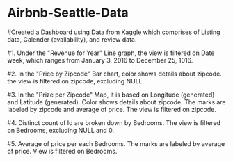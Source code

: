 # Airbnb-Seattle-Data

#Created a Dashboard using Data from Kaggle which comprises of Listing data, Calender (availability), and review data. 

#1. Under the "Revenue for Year" Line graph, the view is filtered on Date week, which ranges from January 3, 2016 to December 25, 1016.

#2. In the "Price by Zipcode" Bar chart, color shows details about zipcode. the view is filtered on zipcode, excluding NULL.

#3. In the "Prize per Zipcode" Map, it is based on Longitude (generated) and Latitude (generated). Color shows details about zipcode. The marks are labeled by zipcode and average of price. The view is filtered on zipcode.

#4. Distinct count of Id are broken down by Bedrooms. The view is filtered on Bedrooms, excluding NULL and 0.

#5. Average of price per each Bedrooms. The marks are labeled by average of price. View is filtered on Bedrooms. 
